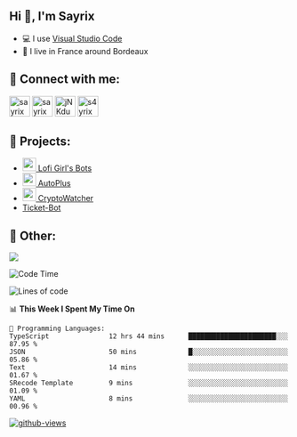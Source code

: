## Hi 👋, I'm Sayrix

- 💻 I use [Visual Studio Code](https://code.visualstudio.com/)
- 🥖 I live in France around Bordeaux

## 🔗 Connect with me:
<p align="left">
<a href="https://twitter.com/Sayrix_"><img src="https://i.imgur.com/zVwbWwf.png" alt="sayrix" width="37" height="37" /></a> 
<a href="https://www.youtube.com/c/sayrix"><img src="https://i.imgur.com/qZBU7AO.png" alt="sayrix" width="37"  height="37" /></a> 
<a href="https://discord.gg/VasYV6MEJy"><img src="https://i.imgur.com/nsVOefF.png" alt="jNKdusJ" width="37" height="37" /></a>
<a href="https://www.twitch.tv/s4yrix"><img src="https://i.imgur.com/0pAkilW.png" alt="s4yrix" width="37" height="37" /></a>
</p>

## 🚩 Projects:
- [<img src="https://cdn.discordapp.com/avatars/634818840542445580/c4602b4b2c327228e903ab6f99e059ed.png" width="24"/> Lofi Girl's Bots](https://bot.lofigirl.com)
- [<img src="https://autoplus.gg/autoplus.png" width="24"/> AutoPlus](https://autoplus.gg)
- [<img src="https://cdn.discordapp.com/avatars/956586999102472222/1f31a078427e78086c174921237ced67.png" width="24"/> CryptoWatcher](https://top.gg/bot/956586999102472222)
- [Ticket-Bot](https://github.com/Sayrix/ticket-bot)

## 📜 Other:

<img src="https://lanyard-profile-readme.vercel.app/api/629031362351071252">

<!--START_SECTION:waka-->
![Code Time](http://img.shields.io/badge/Code%20Time-1%2C590%20hrs%2021%20mins-blue)

![Lines of code](https://img.shields.io/badge/From%20Hello%20World%20I%27ve%20Written-307.8%20thousand%20lines%20of%20code-blue)

📊 **This Week I Spent My Time On** 

```text
💬 Programming Languages: 
TypeScript               12 hrs 44 mins      ██████████████████████░░░   87.95 % 
JSON                     50 mins             █░░░░░░░░░░░░░░░░░░░░░░░░   05.86 % 
Text                     14 mins             ░░░░░░░░░░░░░░░░░░░░░░░░░   01.67 % 
SRecode Template         9 mins              ░░░░░░░░░░░░░░░░░░░░░░░░░   01.09 % 
YAML                     8 mins              ░░░░░░░░░░░░░░░░░░░░░░░░░   00.96 % 
```


<!--END_SECTION:waka-->

[![github-views](https://komarev.com/ghpvc/?username=sayrix&color=blue)](https://github.com/Sayrix)
